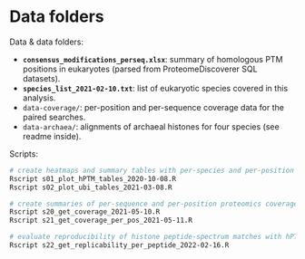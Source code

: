 # Data folders

Data & data folders:

* **`consensus_modifications_perseq.xlsx`**: summary of homologous PTM positions in eukaryotes (parsed from ProteomeDiscoverer SQL datasets).
* **`species_list_2021-02-10.txt`**: list of eukaryotic species covered in this analysis.
* `data-coverage/`: per-position and per-sequence coverage data for the paired searches.
* `data-archaea/`: alignments of archaeal histones for four species (see readme inside).

Scripts:

```bash
# create heatmaps and summary tables with per-species and per-position counts of PTM evidence
Rscript s01_plot_hPTM_tables_2020-10-08.R
Rscript s02_plot_ubi_tables_2021-03-08.R

# create summaries of per-sequence and per-position proteomics coverage data
Rscript s20_get_coverage_2021-05-10.R
Rscript s21_get_coverage_per_pos_2021-05-11.R

# evaluate reproducibility of histone peptide-spectrum matches with hPTMs:
Rscript s22_get_replicability_per_peptide_2022-02-16.R
```
